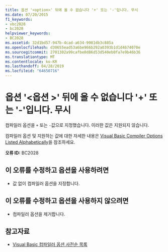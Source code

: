 ```yaml
---
title: 옵션 '<option>' 뒤에 올 수 없습니다 '+' 또는 '-'입니다. 무시
ms.date: 07/20/2015
f1_keywords:
- vbc2028
- bc2028
helpviewer_keywords:
- BC2028
ms.assetid: 32d1bd57-947b-4cad-a634-9981db3c885a
ms.openlocfilehash: d30655ead53a6be966b292a0393b1d1d4674070e
ms.sourcegitcommit: 2701302a99cafbe0d86d53d540eb0fa7e9b46b36
ms.translationtype: MT
ms.contentlocale: ko-KR
ms.lasthandoff: 04/28/2019
ms.locfileid: "64650716"
---
```

# <a name="option-option-cannot-be-followed-by--or---ignored"></a>옵션 '\<옵션 >' 뒤에 올 수 없습니다 '+' 또는 '-'입니다. 무시
컴파일러 옵션을 `+` 또는 `-`값으로 지정했습니다. 이러한 값은 지원되지 않습니다.  
  
 컴파일러 옵션 및 지원하는 값에 대한 자세한 내용은 [Visual Basic Compiler Options Listed Alphabetically](../../visual-basic/reference/command-line-compiler/compiler-options-listed-alphabetically.md)을 참조하세요.  
  
 **오류 ID:** BC2028  
  
## <a name="to-correct-this-error-and-use-the-option"></a>이 오류를 수정하고 옵션을 사용하려면  
  
- 값 없이 컴파일러 옵션을 지정합니다.  
  
## <a name="to-correct-this-error-and-not-use-the-option"></a>이 오류를 수정하고 옵션을 사용하지 않으려면  
  
- 컴파일러 옵션을 제거합니다.  
  
## <a name="see-also"></a>참고자료

- [Visual Basic 컴파일러 옵션 사전순 목록](../../visual-basic/reference/command-line-compiler/compiler-options-listed-alphabetically.md)
